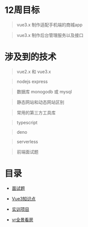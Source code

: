 # 12周目标

 > vue3.x 制作适配手机端的商城app

 > vue3.x 制作后台管理服务以及接口

# 涉及到的技术

 > vue2.x 和 vue3.x

 > nodejs express

 > 数据库 monogodb 或 mysql

 > 静态网站和动态网站区别

 > 常用的第三方工具库

 > typescript

 > deno

 > serverless

 > 前端面试题

# 目录

  - [面试题](https://github.com/hellowoody/web-lesson/blob/2021-12weeks/interview_questions.md)

  - [Vue3知识点](https://github.com/hellowoody/web-lesson/blob/2021-12weeks/vue3_tutorial.md)

  - [实训项目](https://github.com/hellowoody/web-lesson/blob/2021-12weeks/12week_project.md)

  - [vr全景看房](https://github.com/hellowoody/web-lesson/blob/2021-12weeks/vr_room.md)